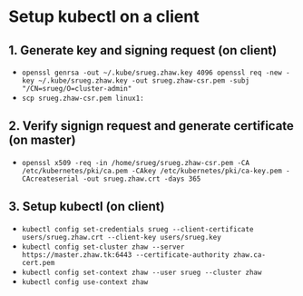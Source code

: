 
# Setup kubectl on a client
## 1. Generate key and signing request (on client)
* `openssl genrsa -out ~/.kube/srueg.zhaw.key 4096
openssl req -new -key ~/.kube/srueg.zhaw.key -out srueg.zhaw-csr.pem -subj "/CN=srueg/O=cluster-admin"`
* `scp srueg.zhaw-csr.pem linux1:`

## 2. Verify signign request and generate certificate (on master)
* `openssl x509 -req -in /home/srueg/srueg.zhaw-csr.pem -CA /etc/kubernetes/pki/ca.pem -CAkey /etc/kubernetes/pki/ca-key.pem -CAcreateserial -out srueg.zhaw.crt -days 365`

## 3. Setup kubectl (on client)
* `kubectl config set-credentials srueg --client-certificate users/srueg.zhaw.crt --client-key users/srueg.key`
* `kubectl config set-cluster zhaw --server https://master.zhaw.tk:6443 --certificate-authority zhaw.ca-cert.pem`
* `kubectl config set-context zhaw --user srueg --cluster zhaw`
* `kubectl config use-context zhaw`